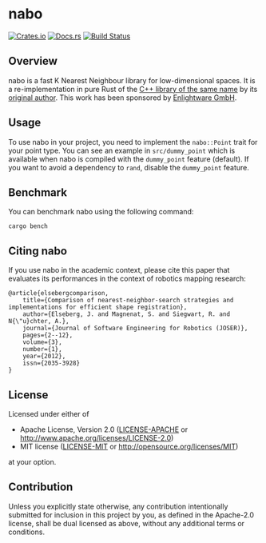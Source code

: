 # nabo

[![Crates.io][crates-badge]][crates-url]
[![Docs.rs][docs-badge]][docs-url]
[![Build Status][ci-badge]][ci-url]

[crates-badge]: https://img.shields.io/crates/v/nabo
[crates-url]: https://crates.io/crates/nabo
[docs-badge]: https://img.shields.io/docsrs/nabo
[docs-url]: https://docs.rs/nabo
[ci-badge]: https://img.shields.io/github/workflow/status/enlightware/nabo/CI
[ci-url]: https://github.com/enlightware/nabo/actions

## Overview

nabo is a fast K Nearest Neighbour library for low-dimensional spaces.
It is a re-implementation in pure Rust of the [C++ library of the same name](https://github.com/ethz-asl/libnabo) by its [original author](http://stephane.magnenat.net).
This work has been sponsored by [Enlightware GmbH](https://enlightware.ch).

## Usage

To use nabo in your project, you need to implement the `nabo::Point` trait for your point type.
You can see an example in `src/dummy_point` which is available when nabo is compiled with the `dummy_point` feature (default).
If you want to avoid a dependency to `rand`, disable the `dummy_point` feature.

## Benchmark

You can benchmark nabo using the following command:

    cargo bench

## Citing nabo

If you use nabo in the academic context, please cite this paper that evaluates its performances in the context of robotics mapping research:

	@article{elsebergcomparison,
		title={Comparison of nearest-neighbor-search strategies and implementations for efficient shape registration},
		author={Elseberg, J. and Magnenat, S. and Siegwart, R. and N{\"u}chter, A.},
		journal={Journal of Software Engineering for Robotics (JOSER)},
		pages={2--12},
		volume={3},
		number={1},
		year={2012},
		issn={2035-3928}
	}

## License

Licensed under either of

 * Apache License, Version 2.0
   ([LICENSE-APACHE](LICENSE-APACHE) or http://www.apache.org/licenses/LICENSE-2.0)
 * MIT license
   ([LICENSE-MIT](LICENSE-MIT) or http://opensource.org/licenses/MIT)

at your option.

## Contribution

Unless you explicitly state otherwise, any contribution intentionally submitted
for inclusion in this project by you, as defined in the Apache-2.0 license,
shall be dual licensed as above, without any additional terms or conditions.
